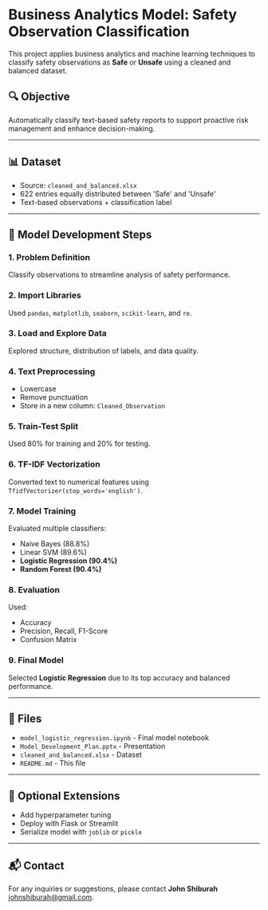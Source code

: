 
# Business Analytics Model: Safety Observation Classification

This project applies business analytics and machine learning techniques to classify safety observations as **Safe** or **Unsafe** using a cleaned and balanced dataset.

## 🔍 Objective
Automatically classify text-based safety reports to support proactive risk management and enhance decision-making.

---

## 📊 Dataset
- Source: `cleaned_and_balanced.xlsx`
- 622 entries equally distributed between 'Safe' and 'Unsafe'
- Text-based observations + classification label

---

## 🧠 Model Development Steps

### 1. Problem Definition
Classify observations to streamline analysis of safety performance.

### 2. Import Libraries
Used `pandas`, `matplotlib`, `seaborn`, `scikit-learn`, and `re`.

### 3. Load and Explore Data
Explored structure, distribution of labels, and data quality.

### 4. Text Preprocessing
- Lowercase
- Remove punctuation
- Store in a new column: `Cleaned_Observation`

### 5. Train-Test Split
Used 80% for training and 20% for testing.

### 6. TF-IDF Vectorization
Converted text to numerical features using `TfidfVectorizer(stop_words='english')`.

### 7. Model Training
Evaluated multiple classifiers:
- Naive Bayes (88.8%)
- Linear SVM (89.6%)
- **Logistic Regression (90.4%)**
- **Random Forest (90.4%)**

### 8. Evaluation
Used:
- Accuracy
- Precision, Recall, F1-Score
- Confusion Matrix

### 9. Final Model
Selected **Logistic Regression** due to its top accuracy and balanced performance.

---

## 📁 Files
- `model_logistic_regression.ipynb` - Final model notebook
- `Model_Development_Plan.pptx` - Presentation
- `cleaned_and_balanced.xlsx` - Dataset
- `README.md` - This file

---

## 🚀 Optional Extensions
- Add hyperparameter tuning
- Deploy with Flask or Streamlit
- Serialize model with `joblib` or `pickle`

---

## 📬 Contact
For any inquiries or suggestions, please contact **John Shiburah** johnshiburah@gmail.com.
